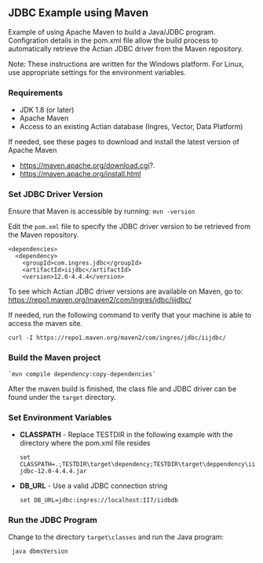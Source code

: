 ## JDBC Example using Maven

Example of using Apache Maven to build a Java/JDBC program.
Configration details in the pom.xml file allow the build process
to automatically retrieve the Actian JDBC driver from the 
Maven repository.

Note: These instructions are written for the Windows platform.
For Linux, use appropriate settings for the environment variables.

### Requirements

 - JDK 1.8 (or later)
 - Apache Maven
 - Access to an existing Actian database (Ingres, Vector, Data Platform)

If needed, see these pages to download and install the latest version of Apache Maven

 - https://maven.apache.org/download.cgi?.
 - https://maven.apache.org/install.html

### Set JDBC Driver Version

Ensure that Maven is accessible by running: `mvn -version`

Edit the `pom.xml` file to specify the JDBC driver version to be retrieved from the Maven repository.

    <dependencies>
      <dependency>
        <groupId>com.ingres.jdbc</groupId>
        <artifactId>iijdbc</artifactId>
        <version>12.0-4.4.4</version>

To see which Actian JDBC driver versions are available on Maven, go to:
https://repo1.maven.org/maven2/com/ingres/jdbc/iijdbc/

If needed, run the following command to verify that your machine is able to access the maven site.

    curl -I https://repo1.maven.org/maven2/com/ingres/jdbc/iijdbc/

### Build the Maven project

    `mvn compile dependency:copy-dependencies`

After the maven build is finished, the class file and JDBC driver can be found under the `target` directory.

### Set Environment Variables

 - <b>CLASSPATH</b> - Replace TESTDIR in the following example with the directory where the pom.xml file resides

    `set CLASSPATH=.;TESTDIR\target\dependency;TESTDIR\target\deppendency\iijdbc-12.0-4.4.4.jar`

 - <b>DB_URL</b> - Use a valid JDBC connection string

   `set DB_URL=jdbc:ingres://localhost:II7/iidbdb`

### Run the JDBC Program

Change to the directory `target\classes` and run the Java program:

     java dbmsVersion


